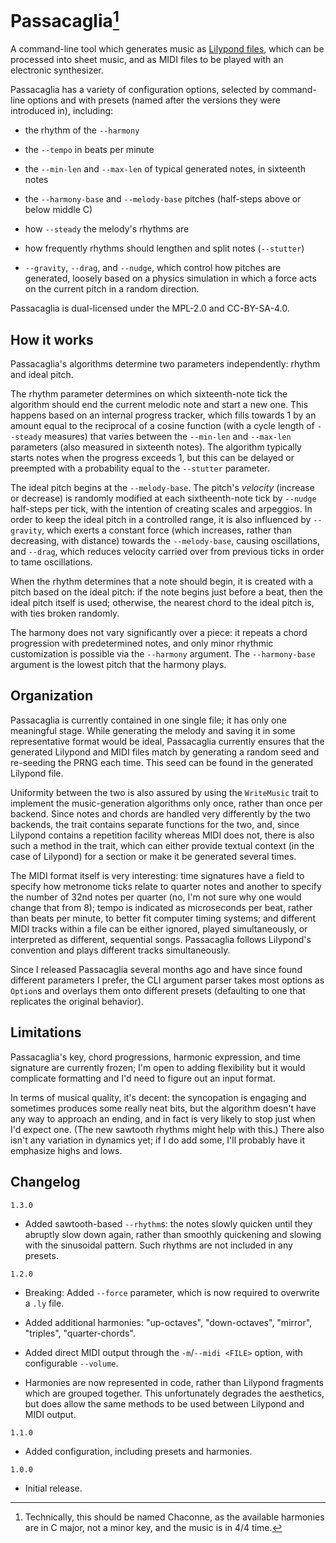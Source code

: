 # Passacaglia[^1]

A command-line tool which generates music as [Lilypond files](https://lilypond.org/), which can be processed into sheet music, and as MIDI files to be played with an electronic synthesizer.

Passacaglia has a variety of configuration options, selected by command-line options and with presets (named after the versions they were introduced in), including:

- the rhythm of the `--harmony`

- the `--tempo` in beats per minute

- the `--min-len` and `--max-len` of typical generated notes, in sixteenth notes

- the `--harmony-base` and `--melody-base` pitches (half-steps above or below middle C)

- how `--steady` the melody's rhythms are

- how frequently rhythms should lengthen and split notes (`--stutter`)

- `--gravity`, `--drag`, and `--nudge`, which control how pitches are generated, loosely based on a physics simulation in which a force acts on the current pitch in a random direction.

Passacaglia is dual-licensed under the MPL-2.0 and CC-BY-SA-4.0.

## How it works

Passacaglia's algorithms determine two parameters independently: rhythm and ideal pitch.

The rhythm parameter determines on which sixteenth-note tick the algorithm should end the current melodic note and start a new one. This happens based on an internal progress tracker, which fills towards 1 by an amount equal to the reciprocal of a cosine function (with a cycle length of `--steady` measures) that varies between the `--min-len` and `--max-len` parameters (also measured in sixteenth notes). The algorithm typically starts notes when the progress exceeds 1, but this can be delayed or preempted with a probability equal to the `--stutter` parameter.

The ideal pitch begins at the `--melody-base`. The pitch's *velocity* (increase or decrease) is randomly modified at each sixtheenth-note tick by `--nudge` half-steps per tick, with the intention of creating scales and arpeggios. In order to keep the ideal pitch in a controlled range, it is also influenced by `--gravity`, which exerts a constant force (which increases, rather than decreasing, with distance) towards the `--melody-base`, causing oscillations, and `--drag`, which reduces velocity carried over from previous ticks in order to tame oscillations.

When the rhythm determines that a note should begin, it is created with a pitch based on the ideal pitch: if the note begins just before a beat, then the ideal pitch itself is used; otherwise, the nearest chord to the ideal pitch is, with ties broken randomly.

The harmony does not vary significantly over a piece: it repeats a chord progression with predetermined notes, and only minor rhythmic customization is possible via the `--harmony` argument. The `--harmony-base` argument is the lowest pitch that the harmony plays.

## Organization

Passacaglia is currently contained in one single file; it has only one meaningful stage. While generating the melody and saving it in some representative format would be ideal, Passacaglia currently ensures that the generated Lilypond and MIDI files match by generating a random seed and re-seeding the PRNG each time. This seed can be found in the generated Lilypond file.

Uniformity between the two is also assured by using the `WriteMusic` trait to implement the music-generation algorithms only once, rather than once per backend. Since notes and chords are handled very differently by the two backends, the trait contains separate functions for the two, and, since Lilypond contains a repetition facility whereas MIDI does not, there is also such a method in the trait, which can either provide textual context (in the case of Lilypond) for a section or make it be generated several times.

The MIDI format itself is very interesting: time signatures have a field to specify how metronome ticks relate to quarter notes and another to specify the number of 32nd notes per quarter (no, I'm not sure why one would change that from 8); tempo is indicated as microseconds per beat, rather than beats per minute, to better fit computer timing systems; and different MIDI tracks within a file can be either ignored, played simultaneously, or interpreted as different, sequential songs. Passacaglia follows Lilypond's convention and plays different tracks simultaneously.

Since I released Passacaglia several months ago and have since found different parameters I prefer, the CLI argument parser takes most options as `Option`s and overlays them onto different presets (defaulting to one that replicates the original behavior).

## Limitations

Passacaglia's key, chord progressions, harmonic expression, and time signature are currently frozen; I'm open to adding flexibility but it would complicate formatting and I'd need to figure out an input format.

In terms of musical quality, it's decent: the syncopation is engaging and sometimes produces some really neat bits, but the algorithm doesn't have any way to approach an ending, and in fact is very likely to stop just when I'd expect one. (The new sawtooth rhythms might help with this.) There also isn't any variation in dynamics yet; if I do add some, I'll probably have it emphasize highs and lows.

## Changelog

`1.3.0`
- Added sawtooth-based `--rhythm`s: the notes slowly quicken until they abruptly slow down again, rather than smoothly quickening and slowing with the sinusoidal pattern. Such rhythms are not included in any presets.

`1.2.0`
- Breaking: Added `--force` parameter, which is now required to overwrite a `.ly` file.

- Added additional harmonies: "up-octaves", "down-octaves", "mirror", "triples", "quarter-chords".

- Added direct MIDI output through the `-m`/`--midi <FILE>` option, with configurable `--volume`.

- Harmonies are now represented in code, rather than Lilypond fragments which are grouped together. This unfortunately degrades the aesthetics, but does allow the same methods to be used between Lilypond and MIDI output.

`1.1.0`
- Added configuration, including presets and harmonies.

`1.0.0`
- Initial release.

[^1]: Technically, this should be named Chaconne, as the available harmonies are in C major, not a minor key, and the music is in 4/4 time.

